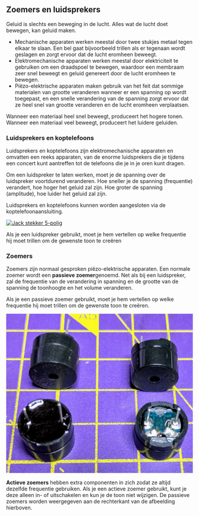 ## Zoemers en luidsprekers

Geluid is slechts een beweging in de lucht. Alles wat de lucht doet bewegen, kan geluid maken.

- Mechanische apparaten werken meestal door twee stukjes metaal tegen elkaar te slaan. Een bel gaat bijvoorbeeld trillen als er tegenaan wordt geslagen en zorgt ervoor dat de lucht eromheen beweegt.
- Elektromechanische apparaten werken meestal door elektriciteit te gebruiken om een draadspoel te bewegen, waardoor een membraam zeer snel beweegt en geluid genereert door de lucht eromheen te bewegen.
- Piëzo-elektrische apparaten maken gebruik van het feit dat sommige materialen van grootte veranderen wanneer er een spanning op wordt toegepast, en een snelle verandering van de spanning zorgt ervoor dat ze heel snel van grootte veranderen en de lucht eromheen verplaatsen.

Wanneer een materiaal heel snel beweegt, produceert het hogere tonen. Wanneer een materiaal veel beweegt, produceert het luidere geluiden.

### Luidsprekers en koptelefoons

Luidsprekers en koptelefoons zijn elektromechanische apparaten en omvatten een reeks apparaten, van de enorme luidsprekers die je tijdens een concert kunt aantreffen tot de telefoons die je in je oren kunt dragen.

Om een luidspreker te laten werken, moet je de spanning over de luidspreker voortdurend veranderen. Hoe sneller je de spanning (frequentie) verandert, hoe hoger het geluid zal zijn. Hoe groter de spanning (amplitude), hoe luider het geluid zal zijn.

Luidsprekers en koptelefoons kunnen worden aangesloten via de koptelefoonaansluiting.

<a title="an3k, CC BY-SA 4.0 &lt;https://creativecommons.org/licenses/by-sa/4.0&gt;, via Wikimedia Commons" href="https://commons.wikimedia.org/wiki/File:Klinkenstecker_5-polig.jpg"><img width="512" alt="Jack stekker 5-polig" src="https://upload.wikimedia.org/wikipedia/commons/thumb/1/11/Klinkenstecker_5-polig.jpg/512px-Klinkenstecker_5-polig.jpg"></a>

Als je een luidspreker gebruikt, moet je hem vertellen op welke frequentie hij moet trillen om de gewenste toon te creëren
### Zoemers

Zoemers zijn normaal gesproken piëzo-elektrische apparaten. Een normale zoemer wordt een **passieve zoemer**genoemd. Net als bij een luidspreker, zal de frequentie van de verandering in spanning en de grootte van de spanning de toonhoogte en het volume veranderen.

Als je een passieve zoemer gebruikt, moet je hem vertellen op welke frequentie hij moet trillen om de gewenste toon te creëren.

![afbeelding van twee actieve en twee passieve zoemers](images/buzzers.jpg)

**Actieve zoemers** hebben extra componenten in zich zodat ze altijd dezelfde frequentie gebruiken. Als je een actieve zoemer gebruikt, kunt je deze alleen in- of uitschakelen en kun je de toon niet wijzigen. De passieve zoemers worden weergegeven aan de rechterkant van de afbeelding hierboven.